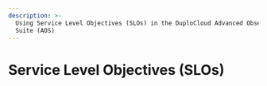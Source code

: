 ```yaml
---
description: >-
  Using Service Level Objectives (SLOs) in the DuploCloud Advanced Observability
  Suite (AOS)
---
```


# Service Level Objectives (SLOs)

